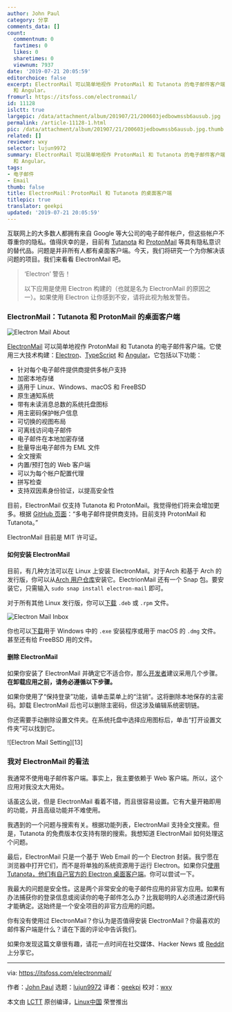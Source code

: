 ```yaml
---
author: John Paul
category: 分享
comments_data: []
count:
  commentnum: 0
  favtimes: 0
  likes: 0
  sharetimes: 0
  viewnum: 7937
date: '2019-07-21 20:05:59'
editorchoice: false
excerpt: ElectronMail 可以简单地视作 ProtonMail 和 Tutanota 的电子邮件客户端。它使用三大技术构建：Electron、TypeScript
  和 Angular。
fromurl: https://itsfoss.com/electronmail/
id: 11128
islctt: true
largepic: /data/attachment/album/201907/21/200603jedbowmssb6ausub.jpg
permalink: /article-11128-1.html
pic: /data/attachment/album/201907/21/200603jedbowmssb6ausub.jpg.thumb.jpg
related: []
reviewer: wxy
selector: lujun9972
summary: ElectronMail 可以简单地视作 ProtonMail 和 Tutanota 的电子邮件客户端。它使用三大技术构建：Electron、TypeScript
  和 Angular。
tags:
- 电子邮件
- Email
thumb: false
title: ElectronMail：ProtonMail 和 Tutanota 的桌面客户端
titlepic: true
translator: geekpi
updated: '2019-07-21 20:05:59'
---
```


互联网上的大多数人都拥有来自 Google 等大公司的电子邮件帐户，但这些帐户不尊重你的隐私。值得庆幸的是，目前有 [Tutanota](https://itsfoss.com/tutanota-review/) 和 [ProtonMail](https://itsfoss.com/protonmail/) 等具有隐私意识的替代品。问题是并非所有人都有桌面客户端。今天，我们将研究一个为你解决该问题的项目。我们来看看 ElectronMail 吧。



> 
> ‘Electron’ 警告！
> 
> 
> 以下应用是使用 Electron 构建的（也就是名为 ElectronMail 的原因之一）。如果使用 Electron 让你感到不安，请将此视为触发警告。
> 
> 
> 


### ElectronMail：Tutanota 和 ProtonMail 的桌面客户端


![Electron Mail About](/data/attachment/album/201907/21/200603jedbowmssb6ausub.jpg)


[ElectronMail](https://github.com/vladimiry/ElectronMail) 可以简单地视作 ProtonMail 和 Tutanota 的电子邮件客户端。它使用三大技术构建：[Electron](https://electronjs.org/)、[TypeScript](http://www.typescriptlang.org/) 和 [Angular](https://angular.io/)。它包括以下功能：


* 针对每个电子邮件提供商提供多帐户支持
* 加密本地存储
* 适用于 Linux、Windows、macOS 和 FreeBSD
* 原生通知系统
* 带有未读消息总数的系统托盘图标
* 用主密码保护帐户信息
* 可切换的视图布局
* 可离线访问电子邮件
* 电子邮件在本地加密存储
* 批量导出电子邮件为 EML 文件
* 全文搜索
* 内置/预打包的 Web 客户端
* 可以为每个帐户配置代理
* 拼写检查
* 支持双因素身份验证，以提高安全性


目前，ElectronMail 仅支持 Tutanota 和 ProtonMail。我觉得他们将来会增加更多。根据 [GitHub 页面](https://github.com/vladimiry/ElectronMail)：“多电子邮件提供商支持。目前支持 ProtonMail 和 Tutanota。”


ElectronMail 目前是 MIT 许可证。


#### 如何安装 ElectronMail


目前，有几种方法可以在 Linux 上安装 ElectronMail。对于Arch 和基于 Arch 的发行版，你可以从[Arch 用户仓库](https://aur.archlinux.org/packages/electronmail-bin)安装它。ElectrionMail 还有一个 Snap 包。要安装它，只需输入 `sudo snap install electron-mail` 即可。


对于所有其他 Linux 发行版，你可以[下载](https://github.com/vladimiry/ElectronMail/releases) `.deb` 或 `.rpm` 文件。


![Electron Mail Inbox](/data/attachment/album/201907/21/200604tlxe3v4lplsxlclg.jpg)


你也可以[下载](https://github.com/vladimiry/ElectronMail/releases)用于 Windows 中的 `.exe` 安装程序或用于 macOS 的 `.dmg` 文件。甚至还有给 FreeBSD 用的文件。


#### 删除 ElectronMail


如果你安装了 ElectronMail 并确定它不适合你，那么[开发者](https://github.com/vladimiry)建议采用几个步骤。 **在卸载应用之前，请务必遵循以下步骤。**


如果你使用了“保持登录”功能，请单击菜单上的“注销”。这将删除本地保存的主密码。卸载 ElectronMail 后也可以删除主密码，但这涉及编辑系统密钥链。


你还需要手动删除设置文件夹。在系统托盘中选择应用图标后，单击“打开设置文件夹”可以找到它。


![Electron Mail Setting][13]


### 我对 ElectronMail 的看法


我通常不使用电子邮件客户端。事实上，我主要依赖于 Web 客户端。所以，这个应用对我没太大用处。


话虽这么说，但是 ElectronMail 看着不错，而且很容易设置。它有大量开箱即用的功能，并且高级功能并不难使用。


我遇到的一个问题与搜索有关。根据功能列表，ElectronMail 支持全文搜索。但是，Tutanota 的免费版本仅支持有限的搜索。我想知道 ElectronMail 如何处理这个问题。


最后，ElectronMail 只是一个基于 Web Email 的一个 Electron 封装。我宁愿在浏览器中打开它们，而不是将单独的系统资源用于运行 Electron。如果你只[使用 Tutanota，他们有自己官方的 Electron 桌面客户端](/article-10688-1.html)。你可以尝试一下。


我最大的问题是安全性。这是两个非常安全的电子邮件应用的非官方应用。如果有办法捕获你的登录信息或阅读你的电子邮件怎么办？比我聪明的人必须通过源代码才能确定。这始终是一个安全项目的非官方应用的问题。


你有没有使用过 ElectronMail？你认为是否值得安装 ElectronMail？你最喜欢的邮件客户端是什么？请在下面的评论中告诉我们。


如果你发现这篇文章很有趣，请花一点时间在社交媒体、Hacker News 或 [Reddit](http://reddit.com/r/linuxusersgroup) 上分享它。




---


via: <https://itsfoss.com/electronmail/>


作者：[John Paul](https://itsfoss.com/author/john/) 选题：[lujun9972](https://github.com/lujun9972) 译者：[geekpi](https://github.com/geekpi) 校对：[wxy](https://github.com/wxy)


本文由 [LCTT](https://github.com/LCTT/TranslateProject) 原创编译，[Linux中国](https://linux.cn/) 荣誉推出